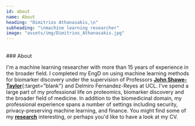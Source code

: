```yaml
---
id: about
name: About
heading: "Dimitrios Athanasakis,\n" 
subheading: "\nmachine learning researcher" 
image: "assets/img/Dimitrios_Athanasakis.jpg"
---
```


<br/>
### About
<br/>

I'm a machine learning researcher with more than 15 years of experience in the broader field. I completed my EngD on using machine learning methods for biomarker discovery under the supervision of Professors [**John Shawe-Taylor**](http://www0.cs.ucl.ac.uk/staff/J.Shawe-Taylor/){:target="blank"} and Delmiro Fernandez-Reyes at UCL. I've spend a large part of my professional life on proteomics, biomarker discovery and the broader field of medicine.  In addition to the biomedicinal domain, my professional experience spans a number of settings including security, privacy-preserving machine learning, and finance. You might find some of my [**research**](#/features/02-publications) interesting,  or perhaps you'd like to have a look at my CV. 

<br/>

<a href="https://gotbim.com/files/Dimitrios_Athanasakis_CV_2021.pdf" target="blank">
  <i class="ai ai-cv-square ai-2x"></i></a>
<a href="https://scholar.google.com/citations?hl=en&user=SiPzUuYAAAAJ&view_op=list_works&sortby=pubdate" target="blank">
  <i class="ai ai-google-scholar-square ai-2x"></i></a>
